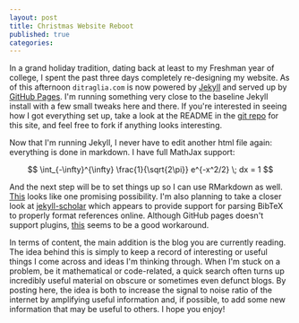 ```yaml
---
layout: post
title: Christmas Website Reboot
published: true
categories:
---
```


In a grand holiday tradition, dating back at least to my Freshman year of college, I spent the past three days completely re-designing my website.
As of this afternoon ``ditraglia.com`` is now powered by [Jekyll](http://jekyllrb.com) and served up by [GitHub Pages](https://pages.github.com).
I'm running something very close to the baseline Jekyll install with a few small tweaks here and there.
If you're interested in seeing how I got everything set up, take a look at the README in the [git repo](https://github.com/fditraglia/fditraglia.github.io) for this site, and feel free to fork if anything looks interesting.

Now that I'm running Jekyll, I never have to edit another html file again: everything is done in markdown.
I have full MathJax support:

$$ \int_{-\infty}^{\infty} \frac{1}{\sqrt{2\pi}} e^{-x^2/2} \; dx = 1 $$

And the next step will be to set things up so I can use RMarkdown as well.
[This](https://github.com/atbradley/jekyll-rmarkdown) looks like one promising possibility.
I'm also planning to take a closer look at [jekyll-scholar](https://github.com/inukshuk/jekyll-scholar) which appears to provide support for parsing BibTeX to properly format references online.
Although GitHub pages doesn't support plugins, [this](http://charliepark.org/jekyll-with-plugins/) seems to be a good workaround.

In terms of content, the main addition is the blog you are currently reading.
The idea behind this is simply to keep a record of interesting or useful things I come across and ideas I'm thinking through.
When I'm stuck on a problem, be it mathematical or code-related, a quick search often turns up incredibly useful material on obscure or sometimes even defunct blogs.
By posting here, the idea is both to increase the signal to noise ratio of the internet by amplifying useful information and, if possible, to add some new information that may be useful to others.
I hope you enjoy!
